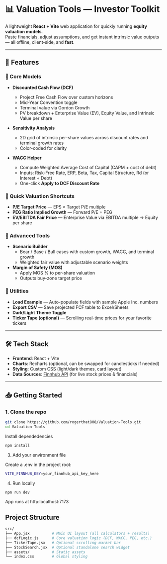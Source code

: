 # 📊 Valuation Tools — Investor Toolkit

A lightweight **React + Vite** web application for quickly running **equity valuation models**.  
Paste financials, adjust assumptions, and get instant intrinsic value outputs — all offline, client-side, and **fast**.

---

## 🚀 Features

### 🔹 Core Models
- **Discounted Cash Flow (DCF)**  
  - Project Free Cash Flow over custom horizons  
  - Mid-Year Convention toggle  
  - Terminal value via Gordon Growth  
  - PV breakdown + Enterprise Value (EV), Equity Value, and Intrinsic Value per share  

- **Sensitivity Analysis**  
  - 2D grid of intrinsic per-share values across discount rates and terminal growth rates  
  - Color-coded for clarity  

- **WACC Helper**  
  - Compute Weighted Average Cost of Capital (CAPM + cost of debt)  
  - Inputs: Risk-Free Rate, ERP, Beta, Tax, Capital Structure, Rd (or Interest ÷ Debt)  
  - One-click **Apply to DCF Discount Rate**  

### 🔹 Quick Valuation Shortcuts
- **P/E Target Price** — EPS × Target P/E multiple  
- **PEG Ratio Implied Growth** — Forward P/E ÷ PEG  
- **EV/EBITDA Fair Price** — Enterprise Value via EBITDA multiple → Equity per share  

### 🔹 Advanced Tools
- **Scenario Builder**  
  - Bear / Base / Bull cases with custom growth, WACC, and terminal growth  
  - Weighted fair value with adjustable scenario weights  
- **Margin of Safety (MOS)**  
  - Apply MOS % to per-share valuation  
  - Outputs buy-zone target price  

### 🔹 Utilities
- **Load Example** — Auto-populate fields with sample Apple Inc. numbers  
- **Export CSV** — Save projected FCF table to Excel/Sheets  
- **Dark/Light Theme Toggle**  
- **Ticker Tape (optional)** — Scrolling real-time prices for your favorite tickers  

---

## 🛠️ Tech Stack

- **Frontend**: React + Vite  
- **Charts**: Recharts (optional, can be swapped for candlesticks if needed)  
- **Styling**: Custom CSS (light/dark themes, card layout)  
- **Data Sources**: [Finnhub API](https://finnhub.io/) (for live stock prices & financials)  

---

## 📥 Getting Started

### 1. Clone the repo
```bash
git clone https://github.com/rogerthat808/Valuation-Tools.git
cd Valuation-Tools
```

Install dependedencies
```bash 
npm install
```

3. Add your environment file

Create a .env in the project root:
```bash 
VITE_FINNHUB_KEY=your_finnhub_api_key_here
```

4. Run locally

```bash 
npm run dev
```

App runs at http:localhost:7173

## Project Structure 
```bash
src/
├── App.jsx          # Main UI layout (all calculators + results)
├── dcfLogic.js      # Core valuation logic (DCF, WACC, PEG, etc.)
├── TickerTape.jsx   # Optional scrolling market bar
├── StockSearch.jsx  # Optional standalone search widget
├── assets/          # Static assets
└── index.css        # Global styling
```